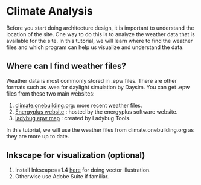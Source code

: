 # Climate Analysis

Before you start doing architecture design, it is important to understand the location of the site. One way to do this is to analyze the weather data that is available for the site. In this tutorial, we will learn where to find the weather files and which program can help us visualize and understand the data.

## Where can I find weather files?
Weather data is most commonly stored in .epw files. There are other formats such as .wea for daylight simulation by Daysim. You can get .epw files from these two main websites:
1. <a href="https://climate.onebuilding.org/" target="_blank">climate.onebuilding.org</a>: more recent weather files.
2. <a href="https://energyplus.net/weather" target="_blank">Energyplus website</a> : hosted by the energyplus software website.
3. <a href="https://www.ladybug.tools/epwmap/" target="_blank">ladybug epw map</a> : created by Ladybug Tools.

In this tutorial, we will use the weather files from climate.onebuilding.org as they are more up to date.

## Inkscape for visualization (optional)
1. Install Inkscape==1.4 <a href="https://inkscape.org/release/inkscape-1.4/" target="_blank">here</a> for doing vector illustration.
2. Otherwise use Adobe Suite if familiar.
